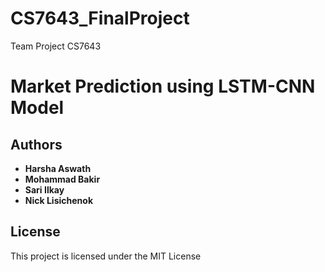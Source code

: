 # CS7643_FinalProject

Team Project CS7643

# Market Prediction using LSTM-CNN Model

## Authors

* **Harsha Aswath**
* **Mohammad Bakir**
* **Sari Ilkay**
* **Nick Lisichenok**

## License

This project is licensed under the MIT License
